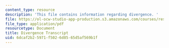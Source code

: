 ```yaml
---
content_type: resource
description: 'This file contains information regarding divergence. '
file: https://ol-ocw-studio-app-production.s3.amazonaws.com/courses/res-tll-004-stem-concept-videos-fall-2013/6dcaf2b25971f5026d8565d5af569b1f_MITRES_TLL-004F13_Diverge.pdf
file_type: application/pdf
resourcetype: Document
title: Divergence Transcript
uid: 6dcaf2b2-5971-f502-6d85-65d5af569b1f
---
```

